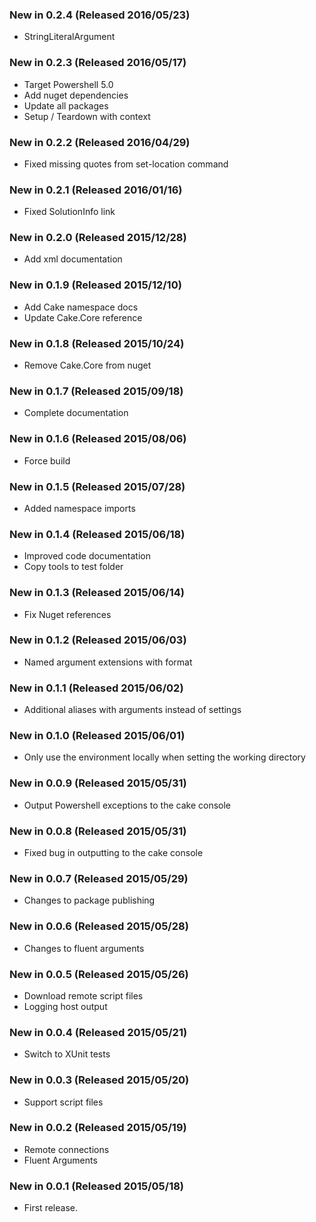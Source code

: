 ### New in 0.2.4 (Released 2016/05/23)
* StringLiteralArgument

### New in 0.2.3 (Released 2016/05/17)
* Target Powershell 5.0
* Add nuget dependencies
* Update all packages
* Setup / Teardown with context

### New in 0.2.2 (Released 2016/04/29)
* Fixed missing quotes from set-location command

### New in 0.2.1 (Released 2016/01/16)
* Fixed SolutionInfo link

### New in 0.2.0 (Released 2015/12/28)
* Add xml documentation

### New in 0.1.9 (Released 2015/12/10)
* Add Cake namespace docs
* Update Cake.Core reference

### New in 0.1.8 (Released 2015/10/24)
* Remove Cake.Core from nuget

### New in 0.1.7 (Released 2015/09/18)
* Complete documentation

### New in 0.1.6 (Released 2015/08/06)
* Force build

### New in 0.1.5 (Released 2015/07/28)
* Added namespace imports

### New in 0.1.4 (Released 2015/06/18)
* Improved code documentation
* Copy tools to test folder

### New in 0.1.3 (Released 2015/06/14)
* Fix Nuget references

### New in 0.1.2 (Released 2015/06/03)
* Named argument extensions with format

### New in 0.1.1 (Released 2015/06/02)
* Additional aliases with arguments instead of settings

### New in 0.1.0 (Released 2015/06/01)
* Only use the environment locally when setting the working directory

### New in 0.0.9 (Released 2015/05/31)
* Output Powershell exceptions to the cake console

### New in 0.0.8 (Released 2015/05/31)
* Fixed bug in outputting to the cake console

### New in 0.0.7 (Released 2015/05/29)
* Changes to package publishing

### New in 0.0.6 (Released 2015/05/28)
* Changes to fluent arguments

### New in 0.0.5 (Released 2015/05/26)
* Download remote script files
* Logging host output

### New in 0.0.4 (Released 2015/05/21)
* Switch to XUnit tests

### New in 0.0.3 (Released 2015/05/20)
* Support script files

### New in 0.0.2 (Released 2015/05/19)
* Remote connections
* Fluent Arguments

### New in 0.0.1 (Released 2015/05/18)
* First release.
